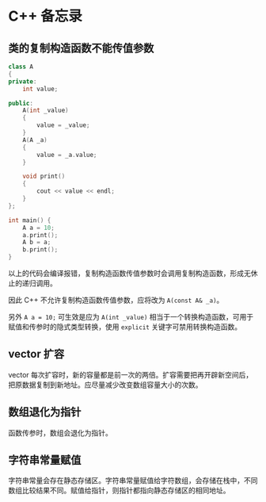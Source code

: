 # C++ 备忘录

## 类的复制构造函数不能传值参数

```c++
class A
{
private:
    int value;

public:
    A(int _value)
    {
        value = _value;
    }
    A(A _a)
    {
        value = _a.value;
    }

    void print()
    {
        cout << value << endl;
    }
};

int main() {
    A a = 10;
    a.print();
    A b = a;
    b.print();
}
```

以上的代码会编译报错，复制构造函数传值参数时会调用复制构造函数，形成无休止的递归调用。

因此 C++ 不允许复制构造函数传值参数，应将改为 `A(const A& _a)`。

另外 `A a = 10;` 可生效是应为 `A(int _value)` 相当于一个转换构造函数，可用于赋值和传参时的隐式类型转换，使用 `explicit` 关键字可禁用转换构造函数。

## vector 扩容

vector 每次扩容时，新的容量都是前一次的两倍。扩容需要把再开辟新空间后，把原数据复制到新地址。应尽量减少改变数组容量大小的次数。

## 数组退化为指针

函数传参时，数组会退化为指针。

## 字符串常量赋值

字符串常量会存在静态存储区。字符串常量赋值给字符数组，会存储在栈中，不同数组比较结果不同。赋值给指针，则指针都指向静态存储区的相同地址。
